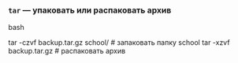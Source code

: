 ### **`tar` — упаковать или распаковать архив**

bash

tar -czvf backup.tar.gz school/   # запаковать папку school
tar -xzvf backup.tar.gz           # распаковать архив